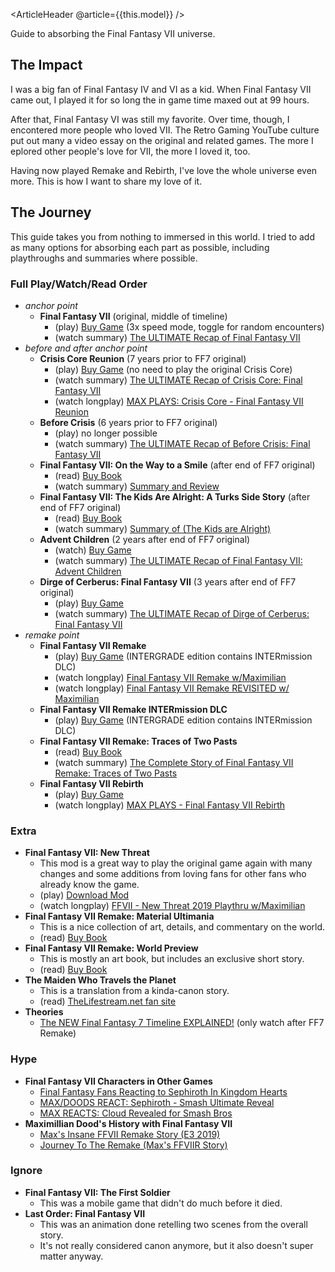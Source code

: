 <ArticleHeader @article={{this.model}} />

Guide to absorbing the Final Fantasy VII universe.

## The Impact

I was a big fan of Final Fantasy IV and VI as a kid. When Final Fantasy VII came out, I played it for so long the in game time maxed out at 99 hours.

After that, Final Fantasy VI was still my favorite. Over time, though, I encontered more people who loved VII. The Retro Gaming YouTube culture put out many a video essay on the original and related games. The more I eplored other people's love for VII, the more I loved it, too.

Having now played Remake and Rebirth, I've love the whole universe even more. This is how I want to share my love of it.

## The Journey

This guide takes you from nothing to immersed in this world. I tried to add as many options for absorbing each part as possible, including playthroughs and summaries where possible.

### Full Play/Watch/Read Order

- *anchor point*
    - **Final Fantasy VII** (original, middle of timeline)
        - (play) [Buy Game](https://www.play-asia.com/final-fantasy-vii-final-fantasy-viii-remastered-twin-pack/13/70dtnf) (3x speed mode, toggle for random encounters)
        - (watch summary) [The ULTIMATE Recap of Final Fantasy VII](https://www.youtube.com/watch?v=EluNo3W4dog)
- *before and after anchor point*
    -  **Crisis Core Reunion** (7 years prior to FF7 original)
        - (play) [Buy Game](https://www.amazon.com/Crisis-Core-Final-Fantasy-Reunion-PlayStation/dp/B0B5B2B2S1?th=1) (no need to play the original Crisis Core)
        - (watch summary) [The ULTIMATE Recap of Crisis Core: Final Fantasy VII](https://www.youtube.com/watch?v=lKfFHYiiNSk)
        - (watch longplay) [MAX PLAYS: Crisis Core - Final Fantasy VII Reunion](https://www.youtube.com/playlist?list=PLitZkRNNn1LjGm7Z5NcB6jZP9EpiyIMox)
    - **Before Crisis** (6 years prior to FF7 original)
        - (play) no longer possible
        - (watch summary) [The ULTIMATE Recap of Before Crisis: Final Fantasy VII](https://www.youtube.com/watch?v=xpSUE8j7aSs)
    - **Final Fantasy VII: On the Way to a Smile** (after end of FF7 original)
        - (read) [Buy Book](https://www.amazon.com/Final-Fantasy-VII-Way-Smile/dp/1975382358)
        - (watch summary) [Summary and Review](https://www.youtube.com/watch?v=uMDGwRBzwgA)
    - **Final Fantasy VII: The Kids Are Alright: A Turks Side Story** (after end of FF7 original)
        - (read) [Buy Book](https://www.amazon.com/Final-Fantasy-VII-Alright-Turks/dp/1975382366)
        - (watch summary) [Summary of (The Kids are Alright)](https://youtu.be/ULvns3qN4UI?t=3103)
    - **Advent Children** (2 years after end of FF7 original)
        - (watch) [Buy Game](https://www.amazon.com/Final-Fantasy-VII-Children-Complete/dp/B091NQGL8X)
        - (watch summary) [The ULTIMATE Recap of Final Fantasy VII: Advent Children](https://www.youtube.com/watch?v=NZDbWAosmLs)
    - **Dirge of Cerberus: Final Fantasy VII** (3 years after end of FF7 original)
        - (play) [Buy Game](https://www.ebay.com/sch/i.html?_from=R40&_nkw=+Dirge+of+Cerberus&_sacat=0)
        - (watch summary) [The ULTIMATE Recap of Dirge of Cerberus: Final Fantasy VII](https://www.youtube.com/watch?v=h6wt0zpKhl4)
- *remake point*
    - **Final Fantasy VII Remake**
        - (play) [Buy Game](https://www.ebay.com/sch/i.html?_from=R40&_nkw=FINAL+FANTASY+VII+REMAKE+INTERGRADE+ps5&_sacat=0) (INTERGRADE edition contains INTERmission DLC)
        - (watch longplay) [Final Fantasy VII Remake w/Maximilian](https://www.youtube.com/playlist?list=PLitZkRNNn1LjDKjigD2k_FgthAQ3tgg3X)
        - (watch longplay) [Final Fantasy VII Remake REVISITED w/ Maximilian](https://www.youtube.com/playlist?list=PLitZkRNNn1LjcgkVzHxMA6Ma_n0sl5UC8)
    - **Final Fantasy VII Remake INTERmission DLC**
        - (play) [Buy Game](https://www.ebay.com/sch/i.html?_from=R40&_nkw=FINAL+FANTASY+VII+REMAKE+INTERGRADE+ps5&_sacat=0) (INTERGRADE edition contains INTERmission DLC)
    - **Final Fantasy VII Remake: Traces of Two Pasts**
        - (read) [Buy Book](https://www.amazon.com/Final-Fantasy-VII-Remake-Traces/dp/1646091779)
        - (watch summary) [The Complete Story of Final Fantasy VII Remake: Traces of Two Pasts](https://www.youtube.com/watch?v=kET2W0iaCz4)
    - **Final Fantasy VII Rebirth**
        - (play) [Buy Game](https://www.amazon.com/Final-Fantasy-VII-Rebirth-PlayStation-5/dp/B0CGXZQ4CD?th=1)
        - (watch longplay) [MAX PLAYS - Final Fantasy VII Rebirth](https://www.youtube.com/playlist?list=PLitZkRNNn1LitPSUh3vYrrXd-j1UPlXUN)

### Extra

- **Final Fantasy VII: New Threat**
    - This mod is a great way to play the original game again with many changes and some additions from loving fans for other fans who already know the game.
    - (play) [Download Mod](http://ngplus.net/index.php?/files/file/54-final-fantasy-vii-new-threat-mod-v20/)
    - (watch longplay) [FFVII - New Threat 2019 Playthru w/Maximilian](https://www.youtube.com/playlist?list=PLitZkRNNn1LiI9A07yAf04iPxGJDekB8k)
- **Final Fantasy VII Remake: Material Ultimania**
    - This is a nice collection of art, details, and commentary on the world.
    - (read) [Buy Book](https://www.amazon.com/Final-Fantasy-VII-Remake-Ultimania/dp/1646091213)
- **Final Fantasy VII Remake: World Preview**
    - This is mostly an art book, but includes an exclusive short story.
    - (read) [Buy Book](https://www.amazon.com/Final-Fantasy-VII-Remake-Preview/dp/1646090845)
- **The Maiden Who Travels the Planet**
    - This is a translation from a kinda-canon story.
    - (read) [TheLifestream.net fan site](https://thelifestream.net/novels-novellas/the-maiden-who-travels-the-planet)
- **Theories**
    - [The NEW Final Fantasy 7 Timeline EXPLAINED!](https://www.youtube.com/watch?v=p5-eVVmqhd0) (only watch after FF7 Remake)

### Hype

- **Final Fantasy VII Characters in Other Games**
    - [Final Fantasy Fans Reacting to Sephiroth In Kingdom Hearts](https://www.youtube.com/watch?v=GF93WtaWDS4)
    - [MAX/DOODS REACT: Sephiroth - Smash Ultimate Reveal](https://www.youtube.com/watch?v=QT_r90jg8eA)
    - [MAX REACTS: Cloud Revealed for Smash Bros](https://www.youtube.com/watch?v=CK5gdf5cMPM)
- **Maximillian Dood's History with Final Fantasy VII**
    - [Max's Insane FFVII Remake Story (E3 2019)](https://www.youtube.com/watch?v=OalvWEJCZBA)
    - [Journey To The Remake (Max's FFVIIR Story) ](https://www.youtube.com/watch?v=hQW6VckzDxg)

### Ignore

- **Final Fantasy VII: The First Soldier**
    - This was a mobile game that didn't do much before it died.
- **Last Order: Final Fantasy VII**
    - This was an animation done retelling two scenes from the overall story.
    - It's not really considered canon anymore, but it also doesn't super matter anyway.






